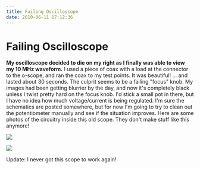 ```yaml
---
title: Failing Oscilloscope
date: 2010-06-11 17:12:36
---
```


# Failing Oscilloscope

__My oscilloscope decided to die on my right as I finally was able to view my 10 MHz waveform.__ I used a piece of coax with a load at the connector to the o-scope, and ran the coax to my test points. It was beautiful! ... and lasted about 30 seconds. The culprit seems to be a failing "focus" knob. My images had been getting blurrier by the day, and now it's completely black unless I twist pretty hard on the focus knob. I'd stick a small pot in there, but I have no idea how much voltage/current is being regulated. I'm sure the schematics are posted somewhere, but for now I'm going to try to clean out the potentiometer manually and see if the situation improves. Here are some photos of the circuitry inside this old scope. They don't make stuff like this anymore!

<div class="text-center img-border">

[![](panelfront_thumb.jpg)](panelfront.jpg)

[![](ron_thumb.jpg)](ron.jpg)

</div>

Update: I never got this scope to work again!

